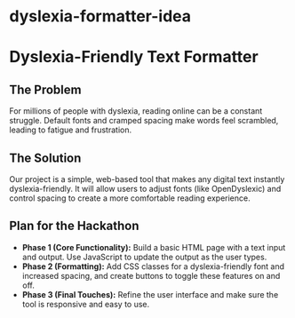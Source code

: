 # dyslexia-formatter-idea
# Dyslexia-Friendly Text Formatter

## The Problem
For millions of people with dyslexia, reading online can be a constant struggle. Default fonts and cramped spacing make words feel scrambled, leading to fatigue and frustration.

## The Solution
Our project is a simple, web-based tool that makes any digital text instantly dyslexia-friendly. It will allow users to adjust fonts (like OpenDyslexic) and control spacing to create a more comfortable reading experience.

## Plan for the Hackathon
* **Phase 1 (Core Functionality):** Build a basic HTML page with a text input and output. Use JavaScript to update the output as the user types.
* **Phase 2 (Formatting):** Add CSS classes for a dyslexia-friendly font and increased spacing, and create buttons to toggle these features on and off.
* **Phase 3 (Final Touches):** Refine the user interface and make sure the tool is responsive and easy to use.
